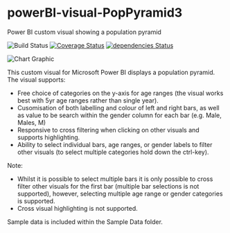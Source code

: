 # powerBI-visual-PopPyramid3
Power BI custom visual showing a population pyramid

![Build Status](https://travis-ci.org/DiaAzul/powerBI-visual-PopPyramid3.svg?branch=Version-1.10.0) [![Coverage Status](https://coveralls.io/repos/github/DiaAzul/powerBI-visual-PopPyramid3/badge.svg?branch=Version-1.10.0)](https://coveralls.io/github/DiaAzul/powerBI-visual-PopPyramid3?branch=Version-1.10.0) [![dependencies Status](https://david-dm.org/diaazul/powerBI-visual-PopPyramid3/status.svg)](https://david-dm.org/diaazul/powerBI-visual-PopPyramid3)


![Chart Graphic](./assets/populationPyramid.png)

This custom visual for Microsoft Power BI displays a population pyramid. The visual supports:
+ Free choice of categories on the y-axis for age ranges (the visual works best with 5yr age ranges rather than single year).
+ Cusomisation of both labelling and colour of left and right bars, as well as value to be search within the gender column for each bar (e.g. Male, Males, M)
+ Responsive to cross filtering when clicking on other visuals and supports highlighting.
+ Ability to select individual bars, age ranges, or gender labels to filter other visuals (to select multiple categories hold down the ctrl-key).

Note:
+ Whilst it is possible to select multiple bars it is only possible to cross filter other visuals for the first bar (multiple bar selections is not supported), however, selecting multiple age range or gender categories is supported.
+ Cross visual highlighting is not supported.

Sample data is included within the Sample Data folder.
